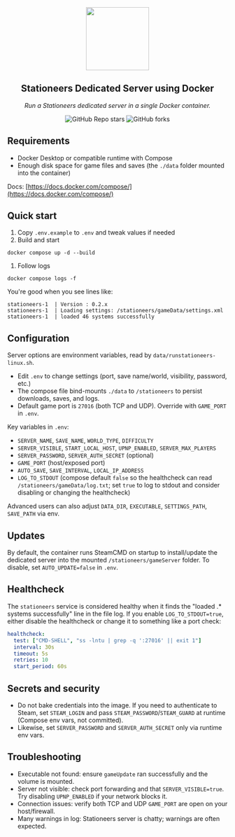 <div align="center">

<img src="https://stationeers-wiki.com/resources/assets/stationeers-wiki.png" align="center" width="144px" height="144px"/>

## Stationeers Dedicated Server using Docker

_Run a Stationeers dedicated server in a single Docker container._

</div>

<div align="center">

![GitHub Repo stars](https://img.shields.io/github/stars/1Solon/Home-Server-Configuration?style=for-the-badge)
![GitHub forks](https://img.shields.io/github/forks/1Solon/Home-Server-Configuration?style=for-the-badge)

</div>

## Requirements

- Docker Desktop or compatible runtime with Compose
- Enough disk space for game files and saves (the `./data` folder mounted into the container)

Docs: [https://docs.docker.com/compose/](https://docs.docker.com/compose/)

## Quick start

1. Copy `.env.example` to `.env` and tweak values if needed
2. Build and start

```pwsh
docker compose up -d --build
```

1. Follow logs

```pwsh
docker compose logs -f
```

You're good when you see lines like:

```text
stationeers-1  | Version : 0.2.x
stationeers-1  | Loading settings: /stationeers/gameData/settings.xml
stationeers-1  | loaded 46 systems successfully
```

## Configuration

Server options are environment variables, read by `data/runstationeers-linux.sh`.

- Edit `.env` to change settings (port, save name/world, visibility, password, etc.)
- The compose file bind-mounts `./data` to `/stationeers` to persist downloads, saves, and logs.
- Default game port is `27016` (both TCP and UDP). Override with `GAME_PORT` in `.env`.

Key variables in `.env`:

- `SERVER_NAME`, `SAVE_NAME`, `WORLD_TYPE`, `DIFFICULTY`
- `SERVER_VISIBLE`, `START_LOCAL_HOST`, `UPNP_ENABLED`, `SERVER_MAX_PLAYERS`
- `SERVER_PASSWORD`, `SERVER_AUTH_SECRET` (optional)
- `GAME_PORT` (host/exposed port)
- `AUTO_SAVE`, `SAVE_INTERVAL`, `LOCAL_IP_ADDRESS`
- `LOG_TO_STDOUT` (compose default `false` so the healthcheck can read `/stationeers/gameData/log.txt`; set `true` to log to stdout and consider disabling or changing the healthcheck)

Advanced users can also adjust `DATA_DIR`, `EXECUTABLE`, `SETTINGS_PATH`, `SAVE_PATH` via env.

## Updates

By default, the container runs SteamCMD on startup to install/update the dedicated server into the mounted `/stationeers/gameServer` folder. To disable, set `AUTO_UPDATE=false` in `.env`.

## Healthcheck

The `stationeers` service is considered healthy when it finds the "loaded .* systems successfully" line in the file log. If you enable `LOG_TO_STDOUT=true`, either disable the healthcheck or change it to something like a port check:

```yaml
healthcheck:
  test: ["CMD-SHELL", "ss -lntu | grep -q ':27016' || exit 1"]
  interval: 30s
  timeout: 5s
  retries: 10
  start_period: 60s
```

## Secrets and security

- Do not bake credentials into the image. If you need to authenticate to Steam, set `STEAM_LOGIN` and pass `STEAM_PASSWORD`/`STEAM_GUARD` at runtime (Compose env vars, not committed).
- Likewise, set `SERVER_PASSWORD` and `SERVER_AUTH_SECRET` only via runtime env vars.

## Troubleshooting

- Executable not found: ensure `gameUpdate` ran successfully and the volume is mounted.
- Server not visible: check port forwarding and that `SERVER_VISIBLE=true`. Try disabling `UPNP_ENABLED` if your network blocks it.
- Connection issues: verify both TCP and UDP `GAME_PORT` are open on your host/firewall.
- Many warnings in log: Stationeers server is chatty; warnings are often expected.